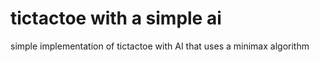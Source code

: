 # tictactoe with a simple ai
simple implementation of tictactoe with AI that uses a minimax algorithm
